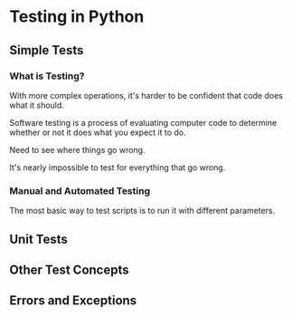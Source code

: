 # Testing in Python

## Simple Tests

### What is Testing?

With more complex operations, it's harder to be confident that code does what it should.

Software testing is a process of evaluating computer code to determine whether or not it does what you expect it to do.

Need to see where things go wrong.

It's nearly impossible to test for everything that go wrong.

### Manual and Automated Testing

The most basic way to test scripts is to run it with different parameters.

## Unit Tests

## Other Test Concepts

## Errors and Exceptions
